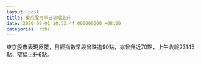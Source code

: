 ```yaml
---
layout: post
title: 東京股市半日窄幅上升
date: 2020-09-01 10:53:44.000000000 +08:00
categories: rthk
---
```


東京股市表現反覆，日經指數早段曾跌逾90點，亦曾升近70點，上午收報23145點，窄幅上升6點。
